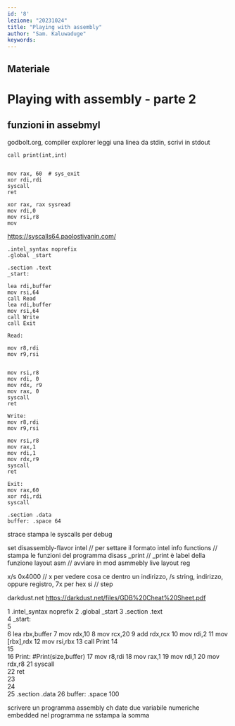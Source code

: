 ```yaml
---
id: '8'
lezione: "20231024"
title: "Playing with assembly"
author: "Sam. Kaluwaduge"
keywords: 
---
```

<style>
    strong{
        background-color:#faf43e;
        color: black;
        padding:0.1rem 0.2rem;
        border-radius:5px;
    }
</style>

## Materiale

# Playing with assembly - parte 2

## funzioni in assebmyl

godbolt.org, compiler explorer
    leggi una linea da stdin, scrivi in stdout


    call print(int,int)


    mov rax, 60  # sys_exit
    xor rdi,rdi
    syscall
    ret

    xor rax, rax sysread
    mov rdi,0
    mov rsi,r8
    mov 



https://syscalls64.paolostivanin.com/


    .intel_syntax noprefix                                          
    .global _start

    .section .text
    _start:

    lea rdi,buffer
    mov rsi,64
    call Read
    lea rdi,buffer
    mov rsi,64
    call Write
    call Exit

    Read:

    mov r8,rdi
    mov r9,rsi


    mov rsi,r8
    mov rdi, 0
    mov rdx, r9
    mov rax, 0
    syscall
    ret

    Write:
    mov r8,rdi
    mov r9,rsi

    mov rsi,r8
    mov rax,1
    mov rdi,1
    mov rdx,r9
    syscall
    ret

    Exit:
    mov rax,60
    xor rdi,rdi
    syscall

    .section .data
    buffer: .space 64

strace stampa le syscalls per debug 

set disassembly-flavor intel // per settare il formato intel
info functions // stampa le funzioni del programma
disass _print // _print è label della funzione
layout asm // avviare in mod asmmebly live
layout reg

x/s 0x4000 // x per vedere cosa ce dentro un indirizzo, /s string, indirizzo, oppure registro, 7x per hex
si // step 

darkdust.net 
https://darkdust.net/files/GDB%20Cheat%20Sheet.pdf


  1 .intel_syntax noprefix
  2 .global _start
  3 .section .text                                                                   
  4 _start:       
  5               
  6     lea rbx,buffer
  7     mov rdx,10
  8     mov rcx,20
  9     add rdx,rcx
 10     mov rdi,2 
 11     mov [rbx],rdx
 12     mov rsi,rbx
 13     call Print
 14               
 15               
 16 Print: #Print(size,buffer)
 17     mov r8,rdi
 18     mov rax,1 
 19     mov rdi,1 
 20     mov rdx,r8
 21     syscall   
 22     ret       
 23               
 24               
 25 .section .data
 26 buffer: .space 100


 scrivere un programma assembly ch date due variabile numeriche embedded nel programma ne sstampa la somma